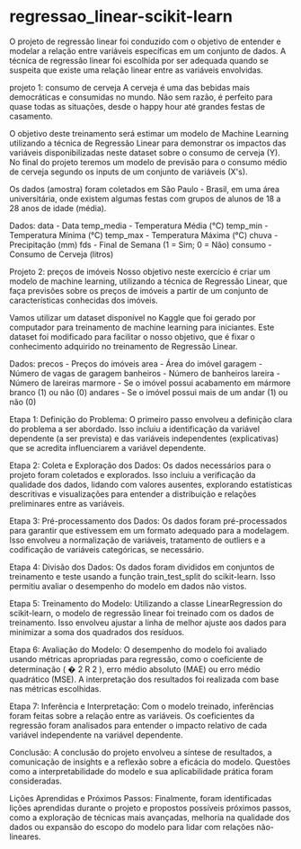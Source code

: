 # regressao_linear-scikit-learn
O projeto de regressão linear foi conduzido com o objetivo de entender e modelar a relação entre variáveis específicas em um conjunto de dados. A técnica de regressão linear foi escolhida por ser adequada quando se suspeita que existe uma relação linear entre as variáveis envolvidas.

projeto 1: consumo de cerveja 
 A cerveja é uma das bebidas mais democráticas e consumidas no mundo. Não sem razão, é perfeito para quase todas as situações, desde o happy hour até grandes festas de casamento.

O objetivo deste treinamento será estimar um modelo de Machine Learning utilizando a técnica de Regressão Linear para demonstrar os impactos das variáveis disponibilizadas neste dataset sobre o consumo de cerveja (Y). No final do projeto teremos um modelo de previsão para o consumo médio de cerveja segundo os inputs de um conjunto de variáveis (X's).

Os dados (amostra) foram coletados em São Paulo - Brasil, em uma área universitária, onde existem algumas festas com grupos de alunos de 18 a 28 anos de idade (média).

Dados:
data - Data
temp_media - Temperatura Média (°C)
temp_min - Temperatura Mínima (°C)
temp_max - Temperatura Máxima (°C)
chuva - Precipitação (mm)
fds - Final de Semana (1 = Sim; 0 = Não)
consumo - Consumo de Cerveja (litros)


Projeto 2: preços de imóveis
 Nosso objetivo neste exercício é criar um modelo de machine learning, utilizando a técnica de Regressão Linear, que faça previsões sobre os preços de imóveis a partir de um conjunto de características conhecidas dos imóveis.

Vamos utilizar um dataset disponível no Kaggle que foi gerado por computador para treinamento de machine learning para iniciantes. Este dataset foi modificado para facilitar o nosso objetivo, que é fixar o conhecimento adquirido no treinamento de Regressão Linear.


Dados:
precos - Preços do imóveis
area - Área do imóvel
garagem - Número de vagas de garagem
banheiros - Número de banheiros
lareira - Número de lareiras
marmore - Se o imóvel possui acabamento em mármore branco (1) ou não (0)
andares - Se o imóvel possui mais de um andar (1) ou não (0)

Etapa 1: Definição do Problema:
O primeiro passo envolveu a definição clara do problema a ser abordado. Isso incluiu a identificação da variável dependente (a ser prevista) e das variáveis independentes (explicativas) que se acredita influenciarem a variável dependente.

Etapa 2: Coleta e Exploração dos Dados:
Os dados necessários para o projeto foram coletados e explorados. Isso incluiu a verificação da qualidade dos dados, lidando com valores ausentes, explorando estatísticas descritivas e visualizações para entender a distribuição e relações preliminares entre as variáveis.

Etapa 3: Pré-processamento dos Dados:
Os dados foram pré-processados para garantir que estivessem em um formato adequado para a modelagem. Isso envolveu a normalização de variáveis, tratamento de outliers e a codificação de variáveis categóricas, se necessário.

Etapa 4: Divisão dos Dados:
Os dados foram divididos em conjuntos de treinamento e teste usando a função train_test_split do scikit-learn. Isso permitiu avaliar o desempenho do modelo em dados não vistos.

Etapa 5: Treinamento do Modelo:
Utilizando a classe LinearRegression do scikit-learn, o modelo de regressão linear foi treinado com os dados de treinamento. Isso envolveu ajustar a linha de melhor ajuste aos dados para minimizar a soma dos quadrados dos resíduos.

Etapa 6: Avaliação do Modelo:
O desempenho do modelo foi avaliado usando métricas apropriadas para regressão, como o coeficiente de determinação (
�
2
R 
2
 ), erro médio absoluto (MAE) ou erro médio quadrático (MSE). A interpretação dos resultados foi realizada com base nas métricas escolhidas.

Etapa 7: Inferência e Interpretação:
Com o modelo treinado, inferências foram feitas sobre a relação entre as variáveis. Os coeficientes da regressão foram analisados para entender o impacto relativo de cada variável independente na variável dependente.

Conclusão:
A conclusão do projeto envolveu a síntese de resultados, a comunicação de insights e a reflexão sobre a eficácia do modelo. Questões como a interpretabilidade do modelo e sua aplicabilidade prática foram consideradas.

Lições Aprendidas e Próximos Passos:
Finalmente, foram identificadas lições aprendidas durante o projeto e propostos possíveis próximos passos, como a exploração de técnicas mais avançadas, melhoria na qualidade dos dados ou expansão do escopo do modelo para lidar com relações não-lineares.
